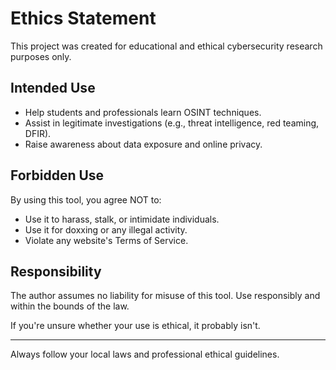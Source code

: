 # Ethics Statement

This project was created for educational and ethical cybersecurity research purposes only.

## Intended Use
- Help students and professionals learn OSINT techniques.
- Assist in legitimate investigations (e.g., threat intelligence, red teaming, DFIR).
- Raise awareness about data exposure and online privacy.

## Forbidden Use
By using this tool, you agree NOT to:
- Use it to harass, stalk, or intimidate individuals.
- Use it for doxxing or any illegal activity.
- Violate any website's Terms of Service.

## Responsibility
The author assumes no liability for misuse of this tool. Use responsibly and within the bounds of the law.

If you're unsure whether your use is ethical, it probably isn't.

---

Always follow your local laws and professional ethical guidelines.